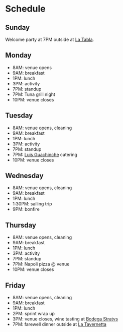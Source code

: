 # Schedule 

## Sunday

Welcome party at 7PM outside at [La Tabla](https://maps.app.goo.gl/FPRX4NZy4LkGmcFX6).

## Monday

- 8AM: venue opens
- 9AM: breakfast
- 1PM: lunch
- 3PM: activity
- 7PM: standup 
- 7PM: Tuna grill night
- 10PM: venue closes

## Tuesday

- 8AM: venue opens, cleaning
- 9AM: breakfast
- 1PM: lunch
- 3PM: activity
- 7PM: standup
- 7PM: [Luis Guachinche](https://maps.app.goo.gl/aWmjG5qkFbmBYRKr6) catering
- 10PM: venue closes

## Wednesday

- 8AM: venue opens, cleaning
- 9AM: breakfast
- 1PM: lunch
- 1:30PM: sailing trip
- 9PM: bonfire

## Thursday

- 8AM: venue opens, cleaning
- 9AM: breakfast
- 1PM: lunch
- 3PM: activity
- 7PM: standup
- 7PM: Napoli pizza @ venue
- 10PM: venue closes

## Friday

- 8AM: venue opens, cleaning
- 9AM: breakfast
- 1PM: lunch
- 2PM: sprint wrap up
- 3PM: venue closes, wine tasting at [Bodega Stratvs](https://stratvs.com/)
- 7PM: farewell dinner outside at [La Tavernetta](https://maps.app.goo.gl/4cvTr3c2DYHaGvUT6)
